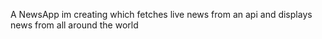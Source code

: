 A NewsApp im creating which fetches live news from an api and displays news from all around the world
